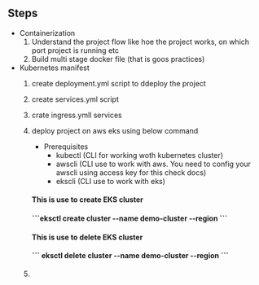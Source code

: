 <!-- @format -->

## Steps

- Containerization
  1. Understand the project flow like hoe the project works, on which port project is running etc
  2. Build multi stage docker file (that is goos practices)
- Kubernetes manifest
  1.  create deployment.yml script to ddeploy the project
  2.  create services.yml script
  3.  crate ingress.ymll services
  4.  deploy project on aws eks using below command
      - Prerequisites
        - kubectl (CLI for working woth kubernetes cluster)
        - awscli (CLI use to work with aws. You need to config your awscli using access key for this check docs)
        - ekscli (CLI use to work with eks)

      <h4> This is use to create EKS cluster <h4>
      ```eksctl create cluster --name demo-cluster --region <enter your region like ap-south-1>   ```
      <h4> This is use to delete EKS cluster <h4>
      ``` eksctl delete cluster --name demo-cluster --region <enter your region which u used above> ```
   5. 
